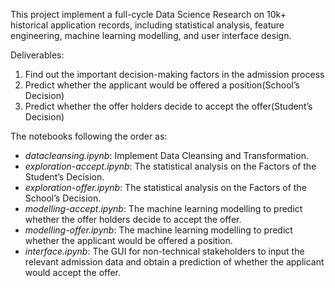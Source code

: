 This project implement a full-cycle Data Science Research on 10k+ historical application records, including statistical analysis, feature engineering, machine learning modelling, and user interface design.

Deliverables:
1. Find out the important decision-making factors in the admission process
2. Predict whether the applicant would be offered a position(School’s Decision)
3. Predict whether the offer holders decide to accept the offer(Student’s Decision)

The notebooks following the order as:
- *datacleansing.ipynb*: Implement Data Cleansing and Transformation.
- *exploration-accept.ipynb*: The statistical analysis on the Factors of the Student’s Decision.
- *exploration-offer.ipynb*: The statistical analysis on the Factors of the School’s Decision.
- *modelling-accept.ipynb*: The machine learning modelling to predict whether the offer holders decide to accept the offer.
- *modelling-offer.ipynb*: The machine learning modelling to predict whether the applicant would be offered a position.
- *interface.ipynb*: The GUI for non-technical stakeholders to input the relevant admission data and obtain a prediction of whether the applicant would accept the offer.
